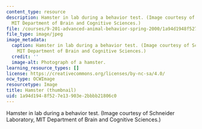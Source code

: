 ```yaml
---
content_type: resource
description: Hamster in lab during a behavior test. (Image courtesy of Schneider Laboratory,
  MIT Department of Brain and Cognitive Sciences.)
file: /courses/9-201-advanced-animal-behavior-spring-2000/1a94d1948f527e13903e2bbbb21806c0_9-201s00-th.jpg
file_type: image/jpeg
image_metadata:
  caption: Hamster in lab during a behavior test. (Image courtesy of Schneider Laboratory,
    MIT Department of Brain and Cognitive Sciences.)
  credit: ''
  image-alt: Photograph of a hamster.
learning_resource_types: []
license: https://creativecommons.org/licenses/by-nc-sa/4.0/
ocw_type: OCWImage
resourcetype: Image
title: Hamster (thumbnail)
uid: 1a94d194-8f52-7e13-903e-2bbbb21806c0
---
```

Hamster in lab during a behavior test. (Image courtesy of Schneider Laboratory, MIT Department of Brain and Cognitive Sciences.)